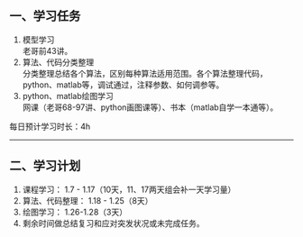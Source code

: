 ## 一、学习任务
1. 模型学习  
老哥前43讲。  
2. 算法、代码分类整理  
分类整理总结各个算法，区别每种算法适用范围。各个算法整理代码，python、matlab等，调试通过，注释参数、如何调参等。
3. python、matlab绘图学习  
网课（老哥68-97讲、python画图课等）、书本（matlab自学一本通等）。  

每日预计学习时长：4h  
***
## 二、学习计划
1. 课程学习： 1.7 - 1.17（10天，11、17两天组会补一天学习量）
2. 算法、代码整理： 1.18 - 1.25（8天）
3. 绘图学习： 1.26-1.28（3天）
4. 剩余时间做总结复习和应对突发状况或未完成任务。
